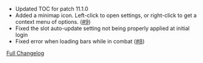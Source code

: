 - Updated TOC for patch 11.1.0
- Added a minimap icon. Left-click to open settings, or right-click to get a context menu of options. ([#9](https://github.com/Pr3vention/UniversalBar/issues/9))
- Fixed the slot auto-update setting not being properly applied at initial login
- Fixed error when loading bars while in combat ([#8](https://github.com/Pr3vention/UniversalBar/issues/8))

[Full Changelog](https://github.com/Pr3vention/UniversalBar/compare/1.1.8...1.1.9)
